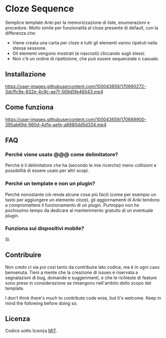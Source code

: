 # Cloze Sequence

Semplice template Anki per la memorizzazione di liste, enumerazioni e procedure. Molto simile per funzionalità al cloze presente di default, con la differenza che:

- Viene creata una carta per cloze e tutti gli elementi vanno ripetuti nella stessa sessione.
- Gli elementi vengono mostrati (e nascosti) cliccando sugli stessi.
- Non c'è un ordine di ripetizione, che può essere sequenziale o casuale.

## Installazione

https://user-images.githubusercontent.com/100043659/170690272-3dcffc9e-832e-4c9c-ae7f-569d5fe46043.mp4

## Come funziona

https://user-images.githubusercontent.com/100043659/170689900-395ab69d-960d-4d1e-aefe-a8980dd5d334.mp4

## FAQ

### Perché viene usato @@@ come delimitatore?

Perché è il delimitatore che ha (secondo le mie ricerche) meno collisioni e possibilità di essere usato per altri scopi.

### Perché un template e non un plugin?

Perché nonostante ciò renda alcune cose più facili (come per esempio un tasto per aggiungere un elemento cloze), gli aggiornamenti di Anki tendono a compromettere il funzionamento di un plugin. Purtroppo non ho pochissimo tempo da dedicare al mantenimento gratuito di un eventuale plugin.

### Funziona sui dispositivi mobile?

Sì.

## Contribuire

Non credo ci sia poi così tanto da contribuire lato codice, ma è in ogni caso benvenuta. Tieni a mente che la creazione di issues è riservata a segnalazioni di bug, domande e suggerimenti, e che le richieste di feature sono prese in considerazione se rimangono nell'ambito dello scopo del template.

I don't think there's much to contribute code wise, but it's welcome. Keep in mind the following before doing so.

## Licenza

Codice sotto licenza [MIT](LICENSE).
